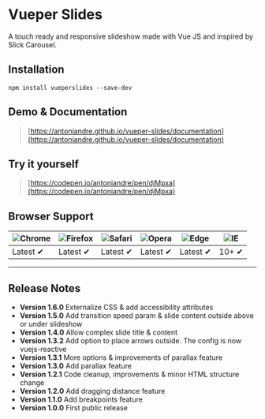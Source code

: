 # Vueper Slides

A touch ready and responsive slideshow made with Vue JS and inspired by Slick Carousel.

## Installation

```
npm install vueperslides --save-dev
```

## Demo & Documentation
> [https://antoniandre.github.io/vueper-slides/documentation](https://antoniandre.github.io/vueper-slides/documentation)

## Try it yourself
> [https://codepen.io/antoniandre/pen/djMpxa](https://codepen.io/antoniandre/pen/djMpxa)

## Browser Support
![Chrome](https://raw.github.com/alrra/browser-logos/master/src/chrome/chrome_48x48.png) | ![Firefox](https://raw.github.com/alrra/browser-logos/master/src/firefox/firefox_48x48.png) | ![Safari](https://raw.github.com/alrra/browser-logos/master/src/safari/safari_48x48.png) | ![Opera](https://raw.github.com/alrra/browser-logos/master/src/opera/opera_48x48.png) | ![Edge](https://raw.github.com/alrra/browser-logos/master/src/edge/edge_48x48.png) | ![IE](https://raw.github.com/alrra/browser-logos/master/src/archive/internet-explorer_9-11/internet-explorer_9-11_48x48.png) |
--- | --- | --- | --- | --- | --- |
Latest ✔ | Latest ✔ | Latest ✔ | Latest ✔ | Latest ✔ | 10+ ✔ |


___


## Release Notes

- __Version 1.6.0__ Externalize CSS & add accessibility attributes
- __Version 1.5.0__ Add transition speed param & slide content outside above or under slideshow
- __Version 1.4.0__ Allow complex slide title & content
- __Version 1.3.2__ Add option to place arrows outside. The config is now vuejs-reactive
- __Version 1.3.1__ More options & improvements of parallax feature
- __Version 1.3.0__ Add parallax feature
- __Version 1.2.1__ Code cleanup, improvements & minor HTML structure change
- __Version 1.2.0__ Add dragging distance feature
- __Version 1.1.0__ Add breakpoints feature
- __Version 1.0.0__ First public release